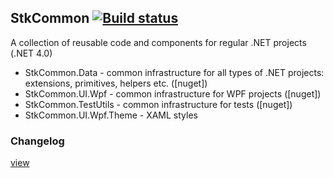 ## StkCommon  [![Build status](https://ci.appveyor.com/api/projects/status/7inl5sw7rvqf4rcb/branch/master?svg=true)](https://ci.appveyor.com/project/sevacom/stkcommon/branch/master) 

A collection of reusable code and components for regular .NET projects (.NET 4.0)

* StkCommon.Data - common infrastructure for all types of .NET projects: extensions, primitives, helpers etc. ([nuget])
* StkCommon.UI.Wpf - common infrastructure for WPF projects ([nuget])
* StkCommon.TestUtils - common infrastructure for tests ([nuget])
* StkCommon.UI.Wpf.Theme - XAML styles

### Changelog 
[view](https://github.com/sevacom/sevacom.stkcommon/blob/master/CHANGELOG.ru.md)
